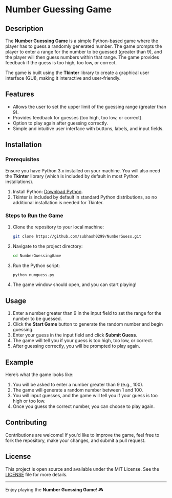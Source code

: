 
# Number Guessing Game

## Description

The **Number Guessing Game** is a simple Python-based game where the player has to guess a randomly generated number. The game prompts the player to enter a range for the number to be guessed (greater than 9), and the player will then guess numbers within that range. The game provides feedback if the guess is too high, too low, or correct.

The game is built using the **Tkinter** library to create a graphical user interface (GUI), making it interactive and user-friendly.

## Features

- Allows the user to set the upper limit of the guessing range (greater than 9).
- Provides feedback for guesses (too high, too low, or correct).
- Option to play again after guessing correctly.
- Simple and intuitive user interface with buttons, labels, and input fields.

## Installation

### Prerequisites

Ensure you have Python 3.x installed on your machine. You will also need the **Tkinter** library (which is included by default in most Python installations).

1. Install Python: [Download Python](https://www.python.org/downloads/).
2. Tkinter is included by default in standard Python distributions, so no additional installation is needed for Tkinter.

### Steps to Run the Game

1. Clone the repository to your local machine:
   ```bash
   git clone https://github.com/subhash0299/NumberGuess.git
   ```

2. Navigate to the project directory:
   ```bash
   cd NumberGuessingGame
   ```

3. Run the Python script:
   ```bash
   python numguess.py
   ```

4. The game window should open, and you can start playing!

## Usage

1. Enter a number greater than 9 in the input field to set the range for the number to be guessed.
2. Click the **Start Game** button to generate the random number and begin guessing.
3. Enter your guess in the input field and click **Submit Guess**.
4. The game will tell you if your guess is too high, too low, or correct.
5. After guessing correctly, you will be prompted to play again.

## Example

Here’s what the game looks like:

1. You will be asked to enter a number greater than 9 (e.g., 100).
2. The game will generate a random number between 1 and 100.
3. You will input guesses, and the game will tell you if your guess is too high or too low.
4. Once you guess the correct number, you can choose to play again.

## Contributing

Contributions are welcome! If you'd like to improve the game, feel free to fork the repository, make your changes, and submit a pull request.


## License

This project is open source and available under the MIT License. See the [LICENSE](LICENSE) file for more details.

---

Enjoy playing the **Number Guessing Game**! 🎮
```

